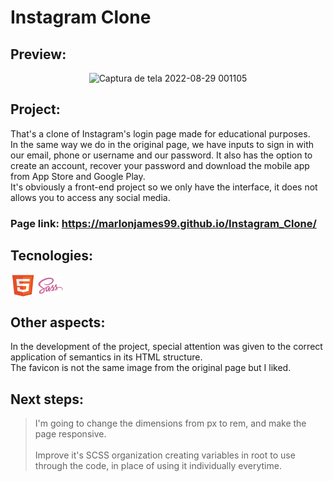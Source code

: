 # Instagram Clone
## Preview:
<div align="center">
  
<img width="947" alt="Captura de tela 2022-08-29 001105" src="https://user-images.githubusercontent.com/97669160/187115929-079394b4-496e-4a0b-a566-407e6c2860bc.png">
  
</div>
  
## Project:
That's a clone of Instagram's login page made for educational purposes.<br>
In the same way we do in the original page, we have inputs to sign in with our email, phone or username and our password. It also has the option to create an account, recover your password and download the mobile app from App Store and Google Play.<br> 
It's obviously a front-end project so we only have the interface, it does not allows you to access any social media.

### Page link: https://marlonjames99.github.io/Instagram_Clone/ <br>

## Tecnologies:
<div style="display: inline_block">
<img align="center" alt="HTML logo" height="35" width="40" src="https://raw.githubusercontent.com/devicons/devicon/master/icons/html5/html5-original.svg">
<img align="center" alt="SCSS logo" height="35" width="40" src="https://raw.githubusercontent.com/devicons/devicon/master/icons/sass/sass-original.svg">
</div>

## Other aspects:
In the development of the project, special attention was given to the correct application of semantics in its HTML structure.<br>
The favicon is not the same image from the original page but I liked.

## Next steps:
> I'm going to change the dimensions from px to rem, and make the page responsive.<br><br>
> Improve it's SCSS organization creating variables in root to use through the code, in place of using it individually everytime.
